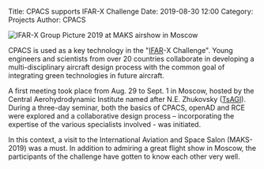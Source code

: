 Title: CPACS supports IFAR-X Challenge
Date: 2019-08-30 12:00
Category: Projects
Author: CPACS

<img src="/images/project_pictures/ifar_x_groupPicture2019.jpg"
     alt="IFAR-X Group Picture 2019 at MAKS airshow in Moscow">

CPACS is used as a key technology in the "[IFAR](https://www.ifar.aero/)-X Challenge". Young engineers and scientists from over 20 countries collaborate in developing a multi-disciplinary aircraft design process with the common goal of integrating green technologies in future aircraft. 

A first meeting took place from Aug. 29 to Sept. 1 in Moscow, hosted by the Central Aerohydrodynamic Institute named after N.E. Zhukovsky ([TsAGI](http://tsagi.com)). During a three-day seminar, both the basics of CPACS, openAD and RCE were explored and a collaborative design process – incorporating the expertise of the various specialists involved - was initiated.

In this context, a visit to the International Aviation and Space Salon (MAKS-2019) was a must. In addition to admiring a great flight show in Moscow, the participants of the challenge have gotten to know each other very well.

